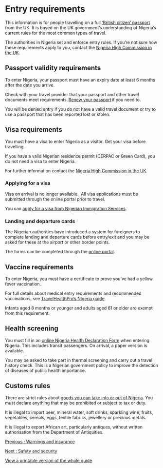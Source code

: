 # Entry requirements

This information is for people travelling on a full [‘British citizen’ passport](https://www.gov.uk/types-of-british-nationality) from the UK. It is based on the UK government’s understanding of Nigeria’s current rules for the most common types of travel.

The authorities in Nigeria set and enforce entry rules. If you’re not sure how these requirements apply to you, contact the [Nigeria High Commission in the UK](http://www.nigeriahc.org.uk/).

## Passport validity requirements

To enter Nigeria, your passport must have an expiry date at least 6 months after the date you arrive.

Check with your travel provider that your passport and other travel documents meet requirements. [Renew your passport](https://www.gov.uk/renew-adult-passport/renew) if you need to.

You will be denied entry if you do not have a valid travel document or try to use a passport that has been reported lost or stolen.

## Visa requirements

You must have a visa to enter Nigeria as a visitor. Get your visa before travelling.

If you have a valid Nigerian residence permit (CERPAC or Green Card), you do not need a visa to enter Nigeria.

For further information contact the [Nigeria High Commission in the UK](http://www.nigeriahc.org.uk/).

### Applying for a visa

Visa on arrival is no longer available.  All visa applications must be submitted through the online portal prior to travel.

You can [apply for a visa from Nigerian Immigration Services](https://portal.immigration.gov.ng/).

### Landing and departure cards

The Nigerian authorities have introduced a system for foreigners to complete landing and departure cards before entry/exit and you may be asked for these at the airport or other border points.

The forms can be completed through the [online portal](https://lecard.immigration.gov.ng/).

## Vaccine requirements

To enter Nigeria, you must have a certificate to prove you’ve had a yellow fever vaccination.

For full details about medical entry requirements and recommended vaccinations, see [TravelHealthPro’s Nigeria guide](http://travelhealthpro.org.uk/country/165/nigeria#Vaccine_recommendations).

Infants aged 8 months or younger and adults aged 61 or older are exempt from this requirement.

## Health screening

You must fill in an [online Nigeria Health Declaration Form](https://healthapp.ncdc.gov.ng/) when entering Nigeria. This includes transit passengers. On arrival, a paper version is available.

You may be asked to take part in thermal screening and carry out a travel history check. This is a Nigerian government policy to improve the detection of diseases of public health importance.

## Customs rules

There are strict rules about [goods you can take into or out of Nigeria](https://customs.gov.ng/?page_id=3075). You must declare anything that may be prohibited or subject to tax or duty.

It is illegal to import beer, mineral water, soft drinks, sparkling wine, fruits, vegetables, cereals, eggs, textile fabrics, jewellery or precious metals.

It is illegal to export African art, particularly antiques, without written authorisation from the Department of Antiquities.

[Previous
:
Warnings and insurance](/foreign-travel-advice/nigeria)

[Next
:
Safety and security](/foreign-travel-advice/nigeria/safety-and-security)

[View a printable version of the whole guide](/foreign-travel-advice/nigeria/print)